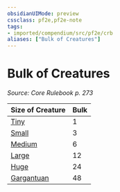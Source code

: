 ```yaml
---
obsidianUIMode: preview
cssclass: pf2e,pf2e-note
tags:
- imported/compendium/src/pf2e/crb
aliases: ["Bulk of Creatures"]
---
```

# Bulk of Creatures  
*Source: Core Rulebook p. 273*  

| Size of Creature | Bulk |
|------------------|------|
| [Tiny](tiny-b1.md) | 1 |
| [Small](small-b1.md) | 3 |
| [Medium](medium-b1.md) | 6 |
| [Large](large-b1.md) | 12 |
| [Huge](huge-b1.md) | 24 |
| [Gargantuan](gargantuan-b1.md) | 48 |